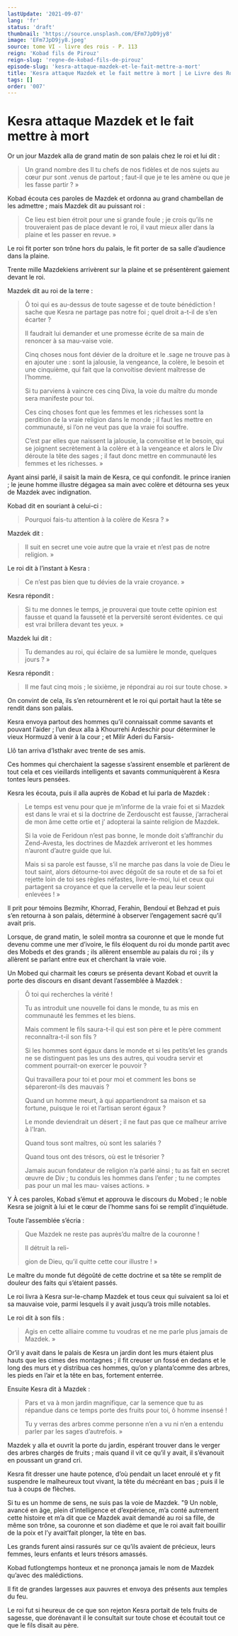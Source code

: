 ```yaml
---
lastUpdate: '2021-09-07'
lang: 'fr'
status: 'draft'
thumbnail: 'https://source.unsplash.com/EFm7JpD9jy8'
image: 'EFm7JpD9jy8.jpeg'
source: tome VI - livre des rois - P. 113
reign: 'Kobad fils de Pirouz'
reign-slug: 'regne-de-kobad-fils-de-pirouz'
episode-slug: 'kesra-attaque-mazdek-et-le-fait-mettre-a-mort'
title: 'Kesra attaque Mazdek et le fait mettre à mort | Le Livre des Rois | Shâhnâmeh'
tags: []
order: '007'
---
```


<!-- LTeX: language=fr -->

# Kesra attaque Mazdek et le fait mettre à mort

Or un jour Mazdek alla de grand matin de son palais chez le roi et lui dit :

> Un grand nombre des Il tu chefs de nos fidèles et de nos sujets au cœur pur sont .venus de partout ; faut-il que je te les amène ou que je les fasse partir ? »

Kobad écouta ces paroles de Mazdek et ordonna au grand chambellan de les admettre ; mais Mazdek dit au puissant roi :

> Ce lieu est bien étroit pour une si grande foule ; je crois qu’ils ne trouveraient pas de place devant le roi, il vaut mieux aller dans la plaine et les passer en revue. »

Le roi fit porter son trône hors du palais, le fit porter de sa salle d’audience dans la plaine.

Trente mille Mazdekiens arrivèrent sur la plaine et se présentèrent gaiement devant le roi.

Mazdek dit au roi de la terre :

> Ô toi qui es au-dessus de toute sagesse et de toute bénédiction !
sache que Kesra ne partage pas notre foi ; quel droit a-t-il de s’en écarter ?
>
> Il faudrait lui demander et une promesse écrite de sa main de renoncer à sa mau-vaise voie.
>
> Cinq choses nous font dévier de la droiture et le .sage ne trouve pas à en ajouter une : sont la jalousie, la vengeance, la colère, le besoin et une cinquième, qui fait que la convoitise devient maîtresse de l’homme.
>
> Si tu parviens à vaincre ces cinq Diva, la voie du maître du monde sera manifeste pour toi.
>
> Ces cinq choses font que les femmes et les richesses sont la perdition de la vraie religion dans le monde ; il faut les mettre en communauté, si l’on ne veut pas que la vraie foi souffre.
>
> C’est par elles que naissent la jalousie, la convoitise et le besoin, qui se joignent secrètement à la colère et à la vengeance et alors le Div déroute la tête des sages ; il faut donc mettre en communauté les femmes et les richesses. »

Ayant ainsi parlé, il saisit la main de Kesra, ce qui confondit. le prince iranien ; le jeune homme illustre dégagea sa main avec colère et détourna ses yeux de Mazdek avec indignation.

Kobad dit en souriant à celui-ci :

> Pourquoi fais-tu attention à la colère de Kesra ? »

Mazdek dit :

> Il suit en secret une voie autre que la vraie et n’est pas de notre religion. »

Le roi dit à l’instant à Kesra :

> Ce n’est pas bien que tu dévies de la vraie croyance. »

Kesra répondit :

> Si tu me donnes le temps, je prouverai que toute cette opinion est fausse et quand la fausseté et la perversité seront évidentes. ce qui est vrai brillera devant tes yeux. »

Mazdek lui dit :

> Tu demandes au roi, qui éclaire de sa lumière le monde, quelques jours ? »

Kesra répondit :

> Il me faut cinq mois ; le sixième, je répondrai au roi sur toute chose. »

On convint de cela, ils s’en retournèrent et le roi qui portait haut la tête se rendit dans son palais.

Kesra envoya partout des hommes qu’il connaissait comme savants et pouvant l’aider ; l’un deux alla à Khourrehi Ardeschir pour déterminer le vieux Hormuzd à venir à la cour ; et Milir Aderi du Farsis-

Llô
tan arriva d’Isthakr avec trente de ses amis.

Ces hommes qui cherchaient la sagesse s’assirent ensemble et parlèrent de tout cela et ces vieillards intelligents et savants communiquèrent à Kesra tontes leurs pensées.

Kesra les écouta, puis il alla auprès de Kobad et lui parla de Mazdek :

> Le temps est venu pour que je m’informe de la vraie foi et si Mazdek est dans le vrai et si la doctrine de Zerdouscht est fausse, j’arracherai de mon âme cette ortie et j’ adopterai la sainte religion de Mazdek.
>
> Si la voie de Feridoun n’est pas bonne, le monde doit s’affranchir du Zend-Avesta, les doctrines de Mazdek arriveront et les hommes n’auront d’autre guide que lui.
>
> Mais si sa parole est fausse, s’il ne marche pas dans la voie de Dieu le tout saint, alors détourne-toi avec dégoût de sa route et de sa foi et rejette loin de toi ses règles néfastes, livre-le-moi, lui et ceux qui partagent sa croyance et que la cervelle et la peau leur soient enlevées ! »

Il prit pour témoins Bezmihr, Khorrad, Ferahin, Bendouï et Behzad et puis s’en retourna à son palais, déterminé à observer l’engagement sacré qu’il avait pris.

Lorsque, de grand matin, le soleil montra sa couronne et que le monde fut devenu comme une mer d’ivoire, le fils éloquent du roi du monde partit avec des Mobeds et des grands ; ils allèrent ensemble au palais du roi ; ils y allèrent se parlant entre eux et cherchant la vraie voie.

Un Mobed qui charmait les cœurs se présenta devant Kobad et ouvrit la porte des discours en disant devant l’assemblée à Mazdek :

> Ô toi qui recherches la vérité !
>
> Tu as introduit une nouvelle foi dans le monde, tu as mis en communauté les femmes et les biens.
>
> Mais comment le fils saura-t-il qui est son père et le père comment reconnaîtra-t-il son fils ?
>
> Si les hommes sont égaux dans le monde et si les petits’et les grands ne se distinguent pas les uns des autres, qui voudra servir et comment pourrait-on exercer le pouvoir ?
>
> Qui travaillera pour toi et pour moi et comment les bons se sépareront-ils des mauvais ?
>
> Quand un homme meurt, à qui appartiendront sa maison et sa fortune, puisque le roi et l’artisan seront égaux ?
>
> Le monde deviendrait un désert ; il ne faut pas que ce malheur arrive à l’Iran.
>
> Quand tous sont maîtres, où sont les salariés ?
>
> Quand tous ont des trésors, où est le trésorier ?
>
> Jamais aucun fondateur de religion n’a parlé ainsi ; tu as fait en secret œuvre de Div ; tu conduis les hommes dans l’enfer ; tu ne comptes pas pour un mal les mau-
vaises actions. »

Y À ces paroles, Kobad s’émut et approuva le discours du Mobed ; le noble Kesra se joignit à lui et le cœur de l’homme sans foi se remplit d’inquiétude.

Toute l’assemblée s’écria :

> Que Mazdek ne reste pas auprès’du maître de la couronne !
>
> Il détruit la reli-
>
> gion de Dieu, qu’il quitte cette cour illustre ! »

Le maître du monde fut dégoûté de cette doctrine et sa tête se remplit de douleur des faits qui s’étaient passés.

Le roi livra à Kesra sur-le-champ Mazdek et tous ceux qui suivaient sa loi et sa mauvaise voie, parmi lesquels il y avait jusqu’à trois mille notables.

Le roi dit à son fils :

> Agis en cette alliaire comme tu voudras et ne me parle plus jamais de Mazdek. »

Or’il y avait dans le palais de Kesra un jardin dont les murs étaient plus hauts que les cimes des montagnes ; il fit creuser un fossé en dedans et le long des murs et y distribua ces hommes, qu’on y planta’comme des arbres, les pieds en l’air et la tête en bas, fortement enterrée.

Ensuite Kesra dit à Mazdek :

> Pars et va à mon jardin magnifique, car la semence que tu as répandue dans ce temps porte des fruits pour toi, ô homme insensé !
>
> Tu y verras des arbres comme personne n’en a vu ni n’en a entendu parler par les sages d’autrefois. »

Mazdek y alla et ouvrit la porte du jardin, espérant trouver dans le verger des arbres chargés de fruits ; mais quand il vit ce qu’il y avait, il s’évanouit en poussant un grand cri.

Kesra fit dresser une haute potence, d’où pendait un lacet enroulé et y fit suspendre le malheureux tout vivant, la tête du mécréant en bas ; puis il le tua à coups de flèches.

Si tu es un homme de sens, ne suis pas la voie de Mazdek. "9 Un noble, avancé en âge, plein d’intelligence et d’expérience, m’a conté autrement cette histoire et m’a dit que ce Mazdek avait demandé au roi sa fille, de même son trône, sa couronne et son diadème et que le roi avait fait bouillir de la poix et l’y avait’fait plonger, la tête en bas.

Les grands furent ainsi rassurés sur ce qu’ils avaient de précieux, leurs femmes, leurs enfants et leurs trésors amassés.

Kobad futlongtemps honteux et ne prononça jamais le nom de Mazdek qu’avec des malédictions.

Il fit de grandes largesses aux pauvres et envoya des présents aux temples du feu.

Le roi fut si heureux de ce que son rejeton Kesra portait de tels fruits de sagesse, que dorénavant il le consultait sur toute chose et écoutait tout ce que le fils disait au père.
